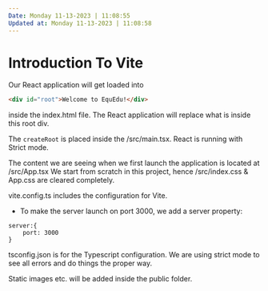 ```yaml
---
Date: Monday 11-13-2023 | 11:08:55
Updated at: Monday 11-13-2023 | 11:08:58
---
```


# Introduction To Vite
Our React application will get loaded into
```html
<div id="root">Welcome to EquEdu!</div>
```
inside the index.html file. The React application will replace what is inside this root div.

The `createRoot` is placed inside the /src/main.tsx. React is running with Strict mode. 

The content we are seeing when we first launch the application is located at /src/App.tsx We start from scratch in this project, hence /src/index.css & App.css are cleared completely.

vite.config.ts includes the configuration for Vite. 
- To make the server launch on port 3000, we add a server property:
```tsx
server:{
    port: 3000
}
```

tsconfig.json is for the Typescript configuration. We are using strict mode to see all errors and do things the proper way.

Static images etc. will be added inside the public folder.